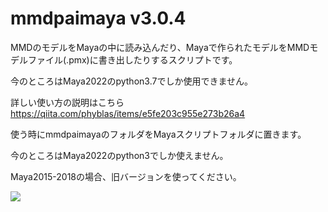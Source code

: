 # mmdpaimaya v3.0.4

MMDのモデルをMayaの中に読み込んだり、Mayaで作られたモデルをMMDモデルファイル(.pmx)に書き出したりするスクリプトです。

今のところはMaya2022のpython3.7でしか使用できません。

詳しい使い方の説明はこちら https://qiita.com/phyblas/items/e5fe203c955e273b26a4

使う時にmmdpaimayaのフォルダをMayaスクリプトフォルダに置きます。

今のところはMaya2022のpython3でしか使えません。

Maya2015-2018の場合、旧バージョンを使ってください。

![](https://phyblas.hinaboshi.com/rup/yami/2018/a04.jpg)
